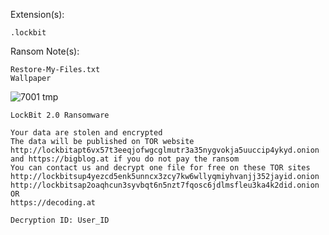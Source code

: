 Extension(s):  
```
.lockbit
```
Ransom Note(s): 
```
Restore-My-Files.txt
Wallpaper
```
![7001 tmp](https://github.com/user-attachments/assets/f55dd429-8e14-458f-839c-dda228a4c9ba)
```
LockBit 2.0 Ransomware

Your data are stolen and encrypted
The data will be published on TOR website http://lockbitapt6vx57t3eeqjofwgcglmutr3a35nygvokja5uuccip4ykyd.onion and https://bigblog.at if you do not pay the ransom
You can contact us and decrypt one file for free on these TOR sites
http://lockbitsup4yezcd5enk5unncx3zcy7kw6wllyqmiyhvanjj352jayid.onion
http://lockbitsap2oaqhcun3syvbqt6n5nzt7fqosc6jdlmsfleu3ka4k2did.onion
OR
https://decoding.at

Decryption ID: User_ID
```
